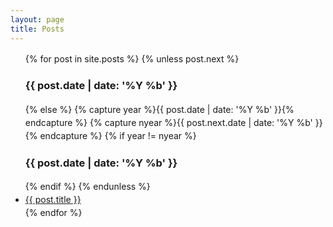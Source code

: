 ```yaml
---
layout: page
title: Posts
---
```

<div class="post" style='line-height: 150%;'>
    <ul>
        {% for post in site.posts %}
            {% unless post.next %}
                <h3>{{ post.date | date: '%Y %b' }}</h3>
	    {% else %}
	      {% capture year %}{{ post.date | date: '%Y %b' }}{% endcapture %}
              {% capture nyear %}{{ post.next.date | date: '%Y %b' }}{% endcapture %}
              {% if year != nyear %}
              <h3>{{ post.date | date: '%Y %b' }}</h3>
            {% endif %}
       {% endunless %}
       <li><a href="{{ post.url }}">{{ post.title }}</a></li>
       {% endfor %}
    </ul>
</div>
